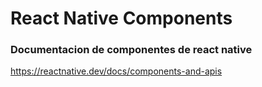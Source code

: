 # React Native Components

### Documentacion de componentes de react native

<https://reactnative.dev/docs/components-and-apis>
